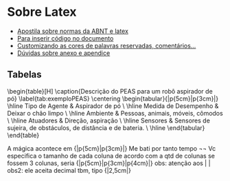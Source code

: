 # Sobre Latex

- [Apostila sobre normas da ABNT e latex](http://mtm.ufsc.br/~ebatista/Disciplinas_2012_2_arquivos/apostila.pdf)
- [Para inserir código no documento](https://pt.sharelatex.com/learn/Code_listing#Captions_and_the_list_of_Listings)
- [Customizando as cores de palavras reservadas, comentários...](http://latexcolor.com/)
- [Dúvidas sobre anexo e apendice](http://www.tudosobremonografia.com/2011/01/diferenca-entre-anexo-e-apendice.html)

## Tabelas
\begin{table}[H]
\caption{Descrição do PEAS para um robô aspirador de pó}
  \label{tab:exemploPEAS}
  \centering
  \begin{tabular}{|p{5cm}|p{3cm}|}
      \hline
      Tipo de Agente & Aspirador de pó \\ \hline
       Medida de Desempenho & Deixar o chão limpo \\ \hline
      Ambiente & Pessoas, animais, móveis, cômodos  \\ \hline
     Atuadores & Direção, aspiração \\ \hline
     Sensores  & Sensores de sujeira, de obstáculos, de distância e de bateria. 
      \\ \hline
  \end{tabular}
\end{table}

A mágica acontece em {|p{5cm}|p{3cm}|}
Me bati por tanto tempo ¬¬ 
Vc especifica o tamanho de cada coluna de acordo com a qtd de colunas
se fossem 3 colunas, seria {|p{5cm}|p{3cm}|p{4cm}|}
obs: atenção aos | | 
obs2: ele aceita decimal tbm, tipo {|2,5cm|}
